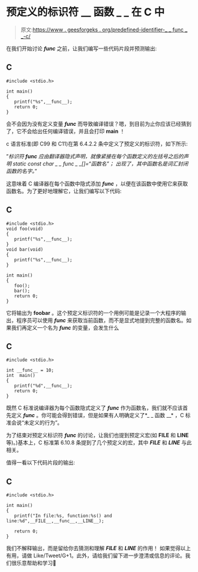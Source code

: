 # 预定义的标识符 __ 函数 _ _ 在 C 中

> 原文:[https://www . geesforgeks . org/predefined-identifier-_ _ func _ _-c/](https://www.geeksforgeeks.org/predefined-identifier-__func__-c/)

在我们开始讨论 *__func__* 之前，让我们编写一些代码片段并预测输出:

## C

```
#include <stdio.h>

int main()
{
   printf("%s",__func__);
   return 0;
}
```

会不会因为没有定义变量 *__func__* 而导致编译错误？嗯，到目前为止你应该已经猜到了，它不会给出任何编译错误，并且会打印 **main** ！

c 语言标准(即 C99 和 C11)在第 6.4.2.2 条中定义了预定义的标识符，如下所示:

”*标识符 __func__ 应由翻译器隐式声明，就像紧接在每个函数定义的左括号之后的声明*
*static const char _ _ func _ _[]=“函数名”；*
*出现了，其中函数名是词汇封闭函数的名字。*”

这意味着 C 编译器在每个函数中隐式添加 *__func__* ，以便在该函数中使用它来获取函数名。为了更好地理解它，让我们编写以下代码:

## C

```
#include <stdio.h>
void foo(void)
{
   printf("%s",__func__);
}
void bar(void)
{
   printf("%s",__func__);
}

int main()
{
   foo();
   bar();
   return 0;
}
```

它将输出为 **foobar** 。这个预定义标识符的一个用例可能是记录一个大程序的输出，程序员可以使用 *__func__* 来获取当前函数，而不是显式地提到完整的函数名。如果我们再定义一个名为 *__func__* 的变量，会发生什么

## C

```
#include <stdio.h>

int __func__ = 10;
int  main()
{
   printf("%d",__func__);
   return 0;
}
```

既然 C 标准说编译器为每个函数隐式定义了 *__func__* 作为函数名，我们就不应该首先定义 *__func__* 。你可能会得到错误，但是如果有人明确定义了*_ _ 函数 __* ，C 标准会说“未定义的行为”。

为了结束对预定义标识符 *__func__* 的讨论，让我们也提到预定义宏(如 __FILE__ 和 __LINE__ 等)。)基本上，C 标准第 6.10.8 条提到了几个预定义的宏，其中 *__FILE__* 和 *__LINE__* 与此相关。

值得一看以下代码片段的输出:

## C

```
#include <stdio.h>

int main()
{
   printf("In file:%s, function:%s() and line:%d",__FILE__,__func__,__LINE__);

   return 0;
}
```

我们不解释输出，而是留给你去猜测和理解 *__FILE__* 和 *__LINE__* 的作用！
如果觉得以上有用，请做 Like/Tweet/G+1。此外，请给我们留下进一步澄清或信息的评论。我们很乐意帮助和学习🙂